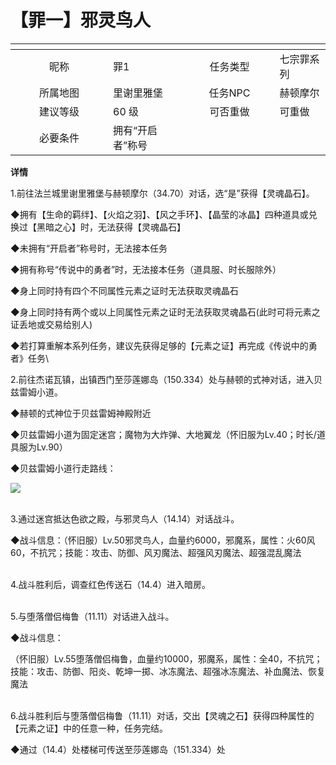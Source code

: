 # 【罪一】邪灵鸟人

<table data-header-hidden><thead><tr><th width="140" align="center"></th><th></th><th width="128" align="center"></th><th></th></tr></thead><tbody><tr><td align="center">昵称</td><td>罪1</td><td align="center">任务类型</td><td>七宗罪系列</td></tr><tr><td align="center">所属地图</td><td>里谢里雅堡</td><td align="center">任务NPC</td><td>赫顿摩尔</td></tr><tr><td align="center">建议等级</td><td>60 级</td><td align="center">可否重做</td><td>可重做</td></tr><tr><td align="center">必要条件</td><td>拥有“开启者”称号</td><td align="center"></td><td></td></tr></tbody></table>

**详情**

1.前往法兰城里谢里雅堡与赫顿摩尔（34.70）对话，选“是”获得【灵魂晶石】。

◆拥有【生命的羁绊】、【火焰之羽】、【风之手环】、【晶莹的冰晶】四种道具或兑换过【黑暗之心】时，无法获得【灵魂晶石】

◆未拥有“开启者”称号时，无法接本任务

◆拥有称号“传说中的勇者”时，无法接本任务（道具服、时长服除外）

◆身上同时持有四个不同属性元素之证时无法获取灵魂晶石

◆身上同时持有两个或以上同属性元素之证时无法获取灵魂晶石(此时可将元素之证丢地或交易给别人)

◆若打算重解本系列任务，建议先获得足够的【元素之证】再完成《传说中的勇者》任务\


2.前往杰诺瓦镇，出镇西门至莎莲娜岛（150.334）处与赫顿的式神对话，进入贝兹雷姆小道。

◆赫顿的式神位于贝兹雷姆神殿附近

◆贝兹雷姆小道为固定迷宫；魔物为大炸弹、大地翼龙（怀旧服为Lv.40；时长/道具服为Lv.90）

◆贝兹雷姆小道行走路线：

![](http://www.molibaike.com/Attachment/Download?path=/201602/17/21cd48af-86ff-4641-a642-a711d03a6dcb)

\
3.通过迷宫抵达色欲之殿，与邪灵鸟人（14.14）对话战斗。

◆战斗信息：（怀旧服）Lv.50邪灵鸟人，血量约6000，邪魔系，属性：火60风60，不抗咒；技能：攻击、防御、风刃魔法、超强风刃魔法、超强混乱魔法

\
4.战斗胜利后，调查红色传送石（14.4）进入暗房。

\
5.与堕落僧侣梅鲁（11.11）对话进入战斗。

◆战斗信息：

（怀旧服）Lv.55堕落僧侣梅鲁，血量约10000，邪魔系，属性：全40，不抗咒；技能：攻击、防御、阳炎、乾坤一掷、冰冻魔法、超强冰冻魔法、补血魔法、恢复魔法

\
6.战斗胜利后与堕落僧侣梅鲁（11.11）对话，交出【灵魂之石】获得四种属性的【元素之证】中的任意一种，任务完结。

◆通过（14.4）处楼梯可传送至莎莲娜岛（151.334）处
